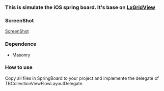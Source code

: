### This is simulate the iOS spring board. It's base on [**LxGridView**](https://github.com/DeveloperLx/LxGridView.git)

### ScreenShot

[ScreenShot](https://raw.githubusercontent.com/TimBao/TBSpringBoard/master/ScreenShot/screenshot.gif)

### Dependence

* Masonry

### How to use

 Copy all files in SpringBoard to your project and implemente the delegate of TBCollectionViewFlowLayoutDelegate.
